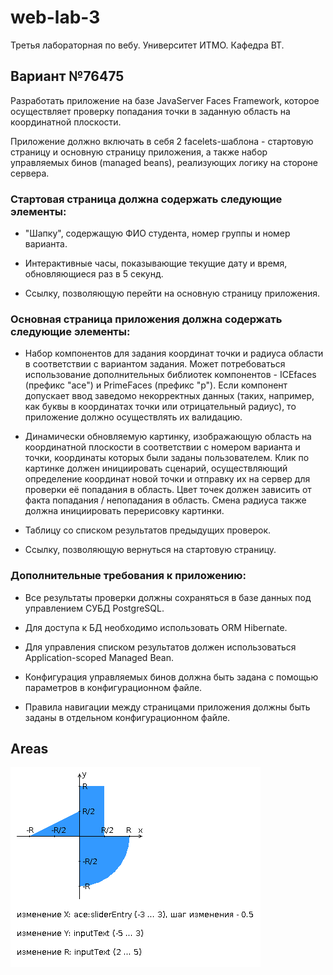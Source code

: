 # web-lab-3

Третья лабораторная по вебу. Университет ИТМО. Кафедра ВТ.

## Вариант №76475

Разработать приложение на базе JavaServer Faces Framework, которое осуществляет проверку попадания точки в заданную область на координатной плоскости.

Приложение должно включать в себя 2 facelets-шаблона - стартовую страницу и основную страницу приложения, а также набор управляемых бинов (managed beans), реализующих логику на стороне сервера.

### Стартовая страница должна содержать следующие элементы:

* "Шапку", содержащую ФИО студента, номер группы и номер варианта.

* Интерактивные часы, показывающие текущие дату и время, обновляющиеся раз в 5 секунд.

* Ссылку, позволяющую перейти на основную страницу приложения.

### Основная страница приложения должна содержать следующие элементы:

* Набор компонентов для задания координат точки и радиуса области в соответствии с вариантом задания. Может потребоваться использование дополнительных библиотек компонентов - ICEfaces (префикс "ace") и PrimeFaces (префикс "p"). Если компонент допускает ввод заведомо некорректных данных (таких, например, как буквы в координатах точки или отрицательный радиус), то приложение должно осуществлять их валидацию.

* Динамически обновляемую картинку, изображающую область на координатной плоскости в соответствии с номером варианта и точки, координаты которых были заданы пользователем. Клик по картинке должен инициировать сценарий, осуществляющий определение координат новой точки и отправку их на сервер для проверки её попадания в область. Цвет точек должен зависить от факта попадания / непопадания в область. Смена радиуса также должна инициировать перерисовку картинки.

* Таблицу со списком результатов предыдущих проверок.

* Ссылку, позволяющую вернуться на стартовую страницу.

### Дополнительные требования к приложению:

* Все результаты проверки должны сохраняться в базе данных под управлением СУБД PostgreSQL.

* Для доступа к БД необходимо использовать ORM Hibernate.

* Для управления списком результатов должен использоваться Application-scoped Managed Bean.

* Конфигурация управляемых бинов должна быть задана с помощью параметров в конфигурационном файле.

* Правила навигации между страницами приложения должны быть заданы в отдельном конфигурационном файле.

## Areas

![Areas](areas.png)
